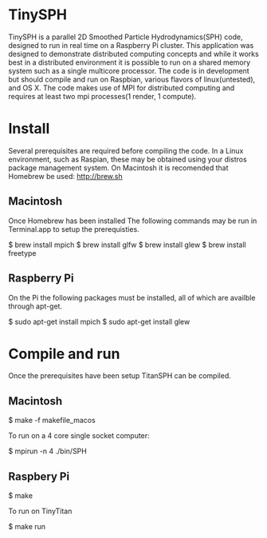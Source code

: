 TinySPH
===

TinySPH is a parallel 2D Smoothed Particle Hydrodynamics(SPH) code, designed to run in real time on a Raspberry Pi cluster. This application was designed to demonstrate distributed computing concepts and while it works best in a distributed environment it is possible to run on a shared memory system such as a single multicore processor. The code is in development but should compile and run on Raspbian, various flavors of linux(untested), and OS X. The code makes use of MPI for distributed computing and requires at least two mpi processes(1 render, 1 compute).

Install
===

Several prerequisites are required before compiling the code. In a Linux environment, such as Raspian, these may be obtained using your distros package management system. On Macintosh it is recomended that Homebrew be used: http://brew.sh

Macintosh
---
Once Homebrew has been installed The following commands may be run in Terminal.app to setup the prerequisties.

$ brew install mpich
$ brew install glfw
$ brew install glew
$ brew install freetype

Raspberry Pi
---
On the Pi the following packages must be installed, all of which are availble through apt-get.

$ sudo apt-get install mpich
$ sudo apt-get install glew

Compile and run
===
Once the prerequisites have been setup TitanSPH can be compiled.

Macintosh
---
$ make -f makefile_macos

To run on a 4 core single socket computer:

$ mpirun -n 4 ./bin/SPH

Raspbery Pi
---
$ make

To run on TinyTitan

$ make run

